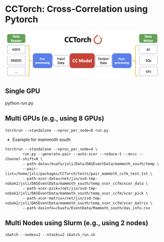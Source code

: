# CCTorch: Cross-Correlation using Pytorch

![](assets/diagram.png)

## Single GPU
python run.py

## Multi GPUs (e.g., using 8 GPUs)
```
torchrun --standalone --nproc_per_node=8 run.py
```

- Example for mammoth south
```
torchrun --standalone --nproc_per_node=4 \
        run.py --generate-pair --auto-xcor --reduce-t --mccc --channel-shift=0 \
        --path-data=/kuafu/jxli/Data/DASEventData/mammoth_south/temp \
        --pair-list=/home/jxli/packages/CCTorch/tests/pair_mammoth_ccfm_test.txt \
        --path-xcor-data=/net/jin/ssd-tmp-nobak2/jxli/DASEventData/mammoth_south/temp_xcor_ccfm/xcor_data \
        --path-xcor-pick=/net/jin/ssd-tmp-nobak2/jxli/DASEventData/mammoth_south/temp_xcor_ccfm/xcor_pick \
        --path-xcor-matrix=/net/jin/ssd-tmp-nobak2/jxli/DASEventData/mammoth_south/temp_xcor_ccfm/xcor_matrix \
        --path-dasinfo=/kuafu/EventData/Mammoth_south/das_info.csv
```

## Multi Nodes using Slurm (e.g., using 2 nodes)
```
sbatch --nodes=2 --ntasks=2 sbatch_run.sh 
```

